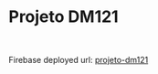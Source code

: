 # Projeto DM121

<br>

Firebase deployed url: [projeto-dm121](https://projeto-dm121.firebaseapp.com/)
